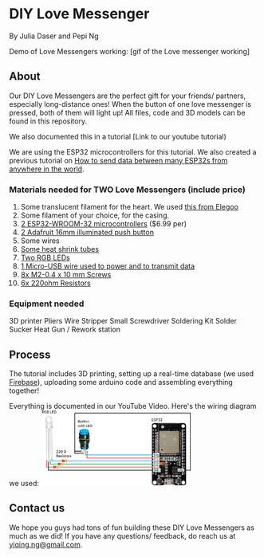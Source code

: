 # DIY Love Messenger
By Julia Daser and Pepi Ng

Demo of Love Messengers working:
[gif of the Love messenger working]

## About 
Our DIY Love Messengers are the perfect gift for your friends/ partners, especially long-distance ones! When the button of one love messenger is pressed, both of them will light up! All files, code and 3D models can be found in this repository.

We also documented this in a tutorial [Link to our youtube tutorial)

We are using the ESP32 microcontrollers for this tutorial. We also created a previous tutorial on [How to send data between many ESP32s from anywhere in the world](https://www.youtube.com/watch?v=Xx5cEIbBvZY&ab_channel=WormiCollective).

### Materials needed for TWO Love Messengers (include price) 
1. Some translucent filament for the heart. We used [this from Elegoo](https://www.elegoo.com/products/elegoo-pla-filament-1-75mm-3d-printer-filament-1kg-spool-2-2-lbs?currency=USD&variant=41070433435696&utm_medium=cpc&utm_source=google&utm_campaign=Google%20Shopping&stkn=0ecb254324d1&gad_source=1&gclid=CjwKCAiAzJOtBhALEiwAtwj8ts-R_T5OdutASB50cKdbf90s-47HiCjKZybQpqPGfl86xcRwGrMpqBoCVn8QAvD_BwE) 
2. Some filament of your choice, for the casing.
3. [2 ESP32-WROOM-32 microcontrollers](https://www.getfpv.com/esp32-development-board-w-wifi-bluetooth.html?utm_source=google&utm_medium=cpc&utm_campaign=DM+-+NB+-+PMax+-+Shop+-+No-index+-+SM+-+ALL+%7C+Full+Funnel&utm_content=pmax_x&utm_keyword=&utm_matchtype=&campaign_id=20799936859&network=x&device=c&gc_id=20799936859&gad_source=1&gclid=CjwKCAiAzJOtBhALEiwAtwj8ttuekYgUBbMJGP-JRPyLEPyVTKI_yBnxqm1hygJcPFpiuKzBD8us1hoCmlAQAvD_BwE) ($6.99 per)
4. [2 Adafruit 16mm illuminated push button](https://www.adafruit.com/product/1478)
5. Some wires
6. [Some heat shrink tubes](https://www.adafruit.com/product/1649)
7. [Two RGB LEDs](https://www.adafruit.com/product/159)
8. [1 Micro-USB wire used to power and to transmit data](https://www.bestbuy.com/site/best-buy-essentials-3-usb-a-to-micro-usb-charge-and-sync-cable-black/6456436.p?skuId=6456436&utm_source=feed&ref=212&loc=20161460807&gad_source=1&gclid=CjwKCAiAzJOtBhALEiwAtwj8thVSNr45dY5C1Sd8EiPBhqMn8sO--0ueCs4qPVapoc-a6hkdDCGhWRoCYbwQAvD_BwE&gclsrc=aw.ds)
9. [8x M2-0.4 x 10 mm Screws](https://www.homedepot.com/p/Prime-Line-M2-0-4-x-10-mm-Grade-A2-70-Metric-Stainless-Steel-Phillips-Drive-Pan-Head-Machine-Screws-10-Pack-9130681/311229806)
10. [6x 220ohm Resistors](https://www.adafruit.com/product/2780)

### Equipment needed
3D printer
Pliers
Wire Stripper
Small Screwdriver
Soldering Kit
Solder Sucker
Heat Gun / Rework station

## Process
The tutorial includes 3D printing, setting up a real-time database (we used [Firebase](https://firebase.google.com/)), uploading some arduino code and assembling everything together! 

Everything is documented in our YouTube Video. Here's the wiring diagram we used: <img src="WireDiagram.png" alt="wire diagram" width="300"/>


## Contact us
We hope you guys had tons of fun building these DIY Love Messengers as much as we did!  If you have any questions/ feedback, do reach us at yiqing.ng@gmail.com.


